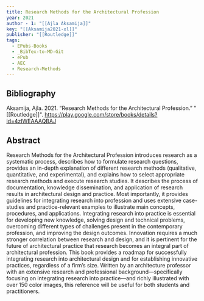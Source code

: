 ```yaml
---
title: Research Methods for the Architectural Profession
year: 2021
author - 1: "[[Ajla Aksamija]]"
key: "[[Aksamija2021-xl]]"
publisher: "[[Routledge]]"
tags:
  - EPubs-Books
  - _BibTex-to-MD-Git
  - ePub
  - AEC
  - Research-Methods
---
```


## Bibliography
Aksamija, Ajla. 2021. “Research Methods for the Architectural Profession.” "[[Routledge]]". https://play.google.com/store/books/details?id=4zIWEAAAQBAJ

## Abstract
Research Methods for the Architectural Profession introduces research as a systematic process, describes how to formulate research questions, provides an in-depth explanation of different research methods (qualitative, quantitative, and experimental), and explains how to select appropriate research methods and execute research studies. It describes the process of documentation, knowledge dissemination, and application of research results in architectural design and practice. Most importantly, it provides guidelines for integrating research into profession and uses extensive case-studies and practice-relevant examples to illustrate main concepts, procedures, and applications. Integrating research into practice is essential for developing new knowledge, solving design and technical problems, overcoming different types of challenges present in the contemporary profession, and improving the design outcomes. Innovation requires a much stronger correlation between research and design, and it is pertinent for the future of architectural practice that research becomes an integral part of architectural profession. This book provides a roadmap for successfully integrating research into architectural design and for establishing innovative practices, regardless of a firm’s size. Written by an architecture professor with an extensive research and professional background—specifically focusing on integrating research into practice—and richly illustrated with over 150 color images, this reference will be useful for both students and practitioners.